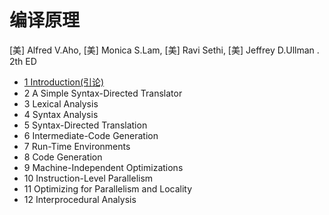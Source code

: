 # 编译原理

[美] Alfred V.Aho, [美] Monica S.Lam, [美] Ravi Sethi, [美] Jeffrey D.Ullman . 2th ED

- [1 Introduction(引论)](chapter1.md)
- 2 A Simple Syntax-Directed Translator
- 3 Lexical Analysis
- 4 Syntax Analysis
- 5 Syntax-Directed Translation
- 6 Intermediate-Code Generation
- 7 Run-Time Environments
- 8 Code Generation
- 9 Machine-Independent Optimizations
- 10 Instruction-Level Parallelism
- 11 Optimizing for Parallelism and Locality
- 12 Interprocedural Analysis

